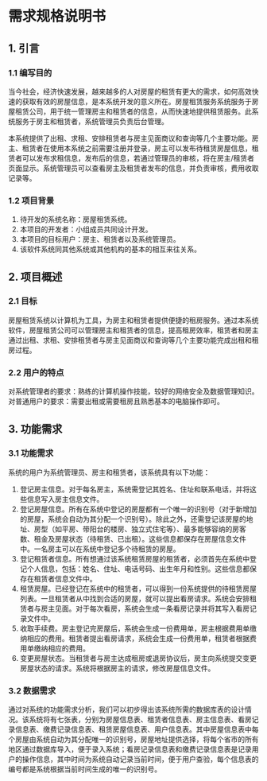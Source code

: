 # 需求规格说明书

 

## 1. 引言



### 1.1 编写目的

​        当今社会，经济快速发展，越来越多的人对房屋的租赁有更大的需求，如何高效快速的获取有效的房屋信息，是本系统开发的意义所在。房屋租赁服务系统服务于房屋租赁公司，用于统一管理房主和租赁者的信息，从而快速地提供租赁服务。此系统服务于房主和租赁者，系统管理员负责后台管理。

​        本系统提供了出租、求租、安排租赁者与房主见面商议和查询等几个主要功能。房主、租赁者在使用本系统之前需要注册并登录，房主可以发布待租赁房屋信息，租赁者可以发布求租信息，发布后的信息，若通过管理员的审核，将在房主/租赁者页面显示。系统管理员可以查看房主及租赁者发布的信息，并负责审核，费用收取记录等。

###  

### 1.2 项目背景

1. 待开发的系统名称：房屋租赁系统。
2. 本项目的开发者：小组成员共同设计开发。
3. 本项目的目标用户：房主、租赁者以及系统管理员。
4. 该软件系统同其他系统或其他机构的基本的相互来往关系。

 

## 2. 项目概述



### 2.1 目标

​        房屋租赁系统以计算机为工具，为房主和租赁者提供便捷的租房服务。通过本系统软件，房屋租赁公司可以管理房主和租赁者的信息，提高租房效率，租赁者和房主通过出租、求租、安排租赁者与房主见面商议和查询等几个主要功能完成出租和租房过程。



### 2.2 用户的特点

​        对系统管理者的要求：熟练的计算机操作技能，较好的网络安全及数据管理知识。对普通用户的要求：需要出租或需要租房且熟悉基本的电脑操作即可。

 

## 3. 功能需求



### 3.1 功能需求

   系统的用户为系统管理员、房主和租赁者，该系统具有以下功能：

1. 登记房主信息。对于每名房主，系统需登记其姓名、住址和联系电话，并将这些信息写入房主信息文件。
2. 登记房屋信息。所有在系统中登记的房屋都有一个唯一的识别号（对于新增加的房屋，系统会自动为其分配一个识别号）。除此之外，还需登记该房屋的地址、房型（如平房、带阳台的楼房、独立式住宅等）、最多能够容纳的房客数、租金及房屋状态（待租赁、已出租）。这些信息都保存在房屋信息文件中。一名房主可以在系统中登记多个待租赁的房屋。
3. 登记租赁者信息。所有想通过该系统租赁房屋的租赁者，必须首先在系统中登记个人信息，包括：姓名、住址、电话号码、出生年月和性别。这些信息都保存在租赁者信息文件中。
4. 租赁房屋。已经登记在系统中的租赁者，可以得到一份系统提供的待租赁房屋列表。一旦租赁者从中找到合适的房屋，就可以提出看房请求。系统会安排租赁者与房主见面。对于每次看房，系统会生成一条看房记录并将其写入看房记录文件中。
5. 收取手续费。房主登记完房屋后，系统会生成一份费用单，房主根据费用单缴纳相应的费用。租赁者提出看房请求，系统会生成一份费用单，租赁者根据费用单缴纳相应的费用。
6. 变更房屋状态。当租赁者与房主达成租房或退房协议后，房主向系统提交变更房屋状态的请求。系统将根据房主的请求，修改房屋信息文件。



### 3.2 数据需求

​        通过对系统的功能需求分析，我们可以初步得出该系统所需的数据库表的设计情况。该系统将有七张表，分别为房屋信息表、租赁者信息表、房主信息表、看房记录信息表、缴费记录信息表、租赁房屋信息表、用户信息表。其中房屋信息表中每个房屋由系统自动为其分配唯一的识别号，房屋地址提供选择，将每个省市的所有地区通过数据库导入，便于录入系统；看房记录信息表和缴费记录信息表是记录用户的操作信息，其中时间为系统自动记录当前时间，便于用户查验，每个信息表的编号都是系统根据当前时间生成的唯一的识别号。

 

 